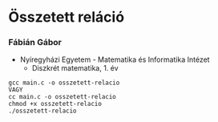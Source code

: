 # Összetett reláció

### Fábián Gábor
- Nyíregyházi Egyetem - Matematika és Informatika Intézet
  - Diszkrét matematika, 1. év

```
gcc main.c -o osszetett-relacio
VAGY
cc main.c -o osszetett-relacio
chmod +x osszetett-relacio
./osszetett-relacio
```

